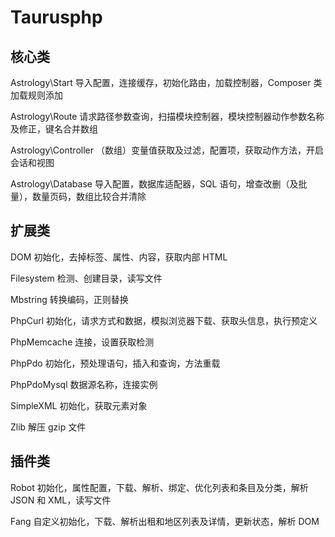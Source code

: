 # Taurusphp



## 核心类

Astrology\Start 导入配置，连接缓存，初始化路由，加载控制器，Composer 类加载规则添加

Astrology\Route 请求路径参数查询，扫描模块控制器，模块控制器动作参数名称及修正，键名合并数组

Astrology\Controller （数组）变量值获取及过滤，配置项，获取动作方法，开启会话和视图

Astrology\Database 导入配置，数据库适配器，SQL 语句，增查改删（及批量），数量页码，数组比较合并清除



## 扩展类

DOM 初始化，去掉标签、属性、内容，获取内部 HTML

Filesystem 检测、创建目录，读写文件

Mbstring 转换编码，正则替换

PhpCurl 初始化，请求方式和数据，模拟浏览器下载、获取头信息，执行预定义

PhpMemcache 连接，设置获取检测

PhpPdo 初始化，预处理语句，插入和查询，方法重载

PhpPdoMysql 数据源名称，连接实例

SimpleXML 初始化，获取元素对象

Zlib 解压 gzip 文件



## 插件类

Robot 初始化，属性配置，下载、解析、绑定、优化列表和条目及分类，解析 JSON 和 XML，读写文件

Fang 自定义初始化，下载、解析出租和地区列表及详情，更新状态，解析 DOM